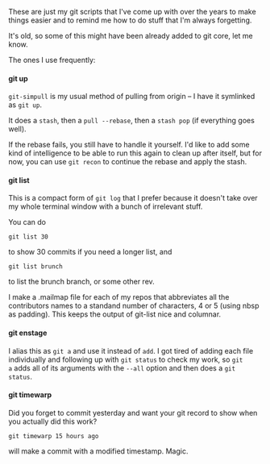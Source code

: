 These are just my git scripts that I've come up with over the years to make things easier
and to remind me how to do stuff that I'm always forgetting.

It's old, so some of this might have been already added to git core, let me know.

The ones I use frequently:

#### git up

<code>git-simpull</code> is my usual method of pulling from origin – I have it symlinked as <code>git up</code>.

It does a <code>stash</code>, then a <code>pull --rebase</code>, then a <code>stash pop</code> (if everything goes well).

If the rebase fails, you still have to handle it yourself. I'd like to add some kind of intelligence to be able
to run this again to clean up after itself, but for now, you can use <code>git recon</code> to continue the rebase and apply the stash.


#### git list

This is a compact form of <code>git log</code> that I prefer because it doesn't take over my whole terminal window
with a bunch of irrelevant stuff.

You can do 

    git list 30

to show 30 commits if you need a longer list, and 

    git list brunch

to list the brunch branch, or some other rev.

I make a .mailmap file for each of my repos that abbreviates all the contributors names to a standand number of characters, 4 or 5 (using nbsp  as padding).
This keeps the output of git-list nice and columnar.


#### git enstage

I alias this as <code>git a</code> and use it instead of <code>add</code>. I got tired of adding each file individually and
following up with <code>git status</code> to check my work, so <code>git a</code> adds all of its arguments with the <code>--all</code> option
and then does a <code>git status</code>.


#### git timewarp

Did you forget to commit yesterday and want your git record to show when you actually did this work?

    git timewarp 15 hours ago

will make a commit with a modified timestamp. Magic.
